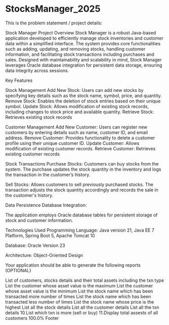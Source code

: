 # StocksManager_2025
This is the problem statement / project details:

Stock Manager
Project Overview
Stock Manager is a robust Java-based application developed to efficiently manage stock inventories and customer data within a simplified interface. The system provides core functionalities such as adding, updating, and removing stocks, handling customer information, and facilitating stock transactions including purchases and sales. Designed with maintainability and scalability in mind, Stock Manager leverages Oracle database integration for persistent data storage, ensuring data integrity across sessions.

Key Features

Stock Management
Add New Stock: Users can add new stocks by specifying key details such as the stock name, symbol, price, and quantity. Remove Stock: Enables the deletion of stock entries based on their unique symbol. Update Stock: Allows modification of existing stock records, including changes to stock price and available quantity. Retrieve Stock: Retrieves existing stock records

Customer Management
Add New Customer: Users can register new customers by entering details such as name, customer ID, and email address. Remove Customer: Provides functionality to delete a customer profile using their unique customer ID. Update Customer: Allows modification of existing customer records. Retrieve Customer: Retrieves existing customer records

Stock Transactions
Purchase Stocks: Customers can buy stocks from the system. The purchase updates the stock quantity in the inventory and logs the transaction in the customer’s history.

Sell Stocks: Allows customers to sell previously purchased stocks. The transaction adjusts the stock quantity accordingly and records the sale in the customer's history.

Data Persistence
Database Integration:

The application employs Oracle database tables for persistent storage of stock and customer information.

Technologies Used Programming Language: Java version 21, Java EE 7 Platform, Spring Boot 5, Apache Tomcat 10

Database: Oracle Version 23

Architecture: Object-Oriented Design

Your application should be able to generate the following reports (OPTIONAL)

List of customers, stocks details and their total assets including the txn type
List the customer whose asset value is the maximum
List the customer whose asset value is the minimum
List the stock name which has been transacted more number of times
List the stock name which has been transacted less number of times
List the stock name whose price is the highest
List all the stock details
List all the customer details
List all the txn details 10.List which txn is more (sell or buy) 11.Display total assests of all customers
100.0%
Footer
